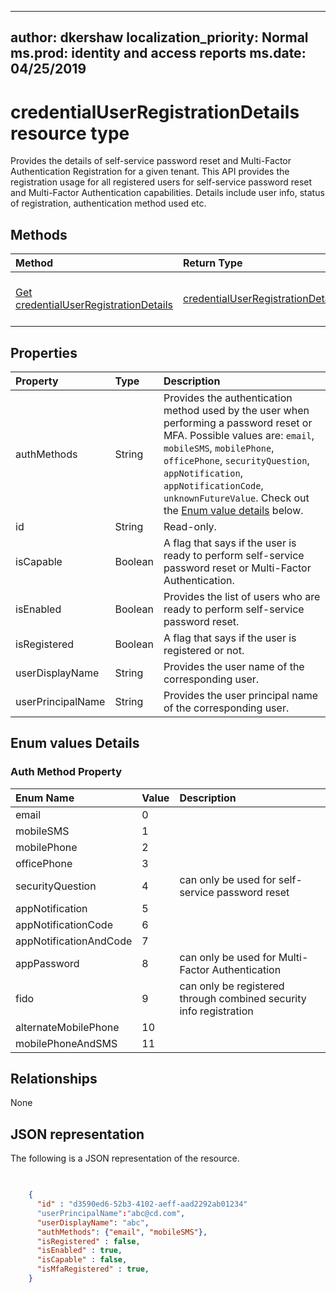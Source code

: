 
---
author: dkershaw
localization_priority: Normal
ms.prod: identity and access reports
ms.date: 04/25/2019
---

# credentialUserRegistrationDetails resource type

Provides the details of self-service password reset and Multi-Factor Authentication Registration for a given tenant. This API provides the registration usage for all registered users for self-service password reset and Multi-Factor Authentication capabilities. Details include user info, status of registration, authentication method used etc.


## Methods

| Method       | Return Type | Description |
|:-------------|:------------|:------------|
| [Get credentialUserRegistrationDetails](../api/credentialuserregistrationdetails_get.md) | [credentialUserRegistrationDetails](credentialuserregistrationdetails.md) | Read properties and relationships of credentialUserRegistrationDetails object. |

## Properties
| Property     | Type        | Description |
|:-------------|:------------|:------------|
|authMethods|String|Provides the authentication method used by the user when performing a password reset or MFA. Possible values are: `email`, `mobileSMS`, `mobilePhone`, `officePhone`, `securityQuestion`, `appNotification`, `appNotificationCode`, `unknownFutureValue`. Check out the [Enum value details](#Enum-values-Details) below. 
|id|String| Read-only.|Unique Id for the activity
|isCapable|Boolean|A flag that says if the user is ready to perform self-service password reset or Multi-Factor Authentication. |
|isEnabled|Boolean|Provides the list of users who are ready to perform self-service password reset.|
|isRegistered|Boolean|A flag that says if the user is registered or not.|
|userDisplayName|String| Provides the user name of the corresponding user.|
|userPrincipalName|String|Provides the user principal name of the corresponding user.|

## Enum values Details
### Auth Method Property
| Enum Name | Value | Description
| :---------|:-------|:----------
email	|0	
mobileSMS	|1	
mobilePhone|2	
officePhone	|3	
securityQuestion|4	|can only be used for self-service password reset	
appNotification	|5	
appNotificationCode|	6	
appNotificationAndCode|	7	
appPassword	|8	|can only be used for Multi-Factor Authentication
fido	|9	|can only be registered through combined security info registration
alternateMobilePhone	|10
mobilePhoneAndSMS	|11

## Relationships
None


## JSON representation

The following is a JSON representation of the resource.

<!-- {
  "blockType": "resource",
  "optionalProperties": [

  ],
  "@odata.type": "microsoft.graph.credentialUserRegistrationDetails"
}-->

```json

 
    {
      "id" : "d3590ed6-52b3-4102-aeff-aad2292ab01234"
      "userPrincipalName":"abc@cd.com",
      "userDisplayName": "abc",
      "authMethods": {"email", "mobileSMS"},
      "isRegistered" : false,
      "isEnabled" : true,
      "isCapable" : false,
      "isMfaRegistered" : true,
    }
```

<!-- uuid: 8fcb5dbc-d5aa-4681-8e31-b001d5168d79
2015-10-25 14:57:30 UTC -->
<!-- {
  "type": "#page.annotation",
  "description": "credentialUserRegistrationDetails resource",
  "keywords": "",
  "section": "documentation",
  "tocPath": ""
}-->
